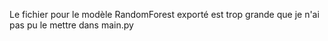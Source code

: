 Le fichier pour le modèle RandomForest exporté est trop grande que je n'ai pas pu le mettre dans main.py
